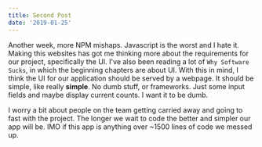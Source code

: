 ```yaml
---
title: Second Post
date: '2019-01-25'
---
```


Another week, more NPM mishaps. Javascript is the worst and I hate it. Making this websites has got me thinking more about the requirements
for our project, specifically the UI. I've also been reading a lot of `Why Software Sucks`, in which the beginning chapters are about UI. With
this in mind, I think the UI for our application should be served by a webpage. It should be simple, like really **simple**. No dumb stuff, or
frameworks. Just some input fields and maybe display current counts. I want it to be dumb.

I worry a bit about people on the team getting carried away and going to fast with the project. The longer we wait to code the better and simpler
our app will be. IMO if this app is anything over ~1500 lines of code we messed up.
